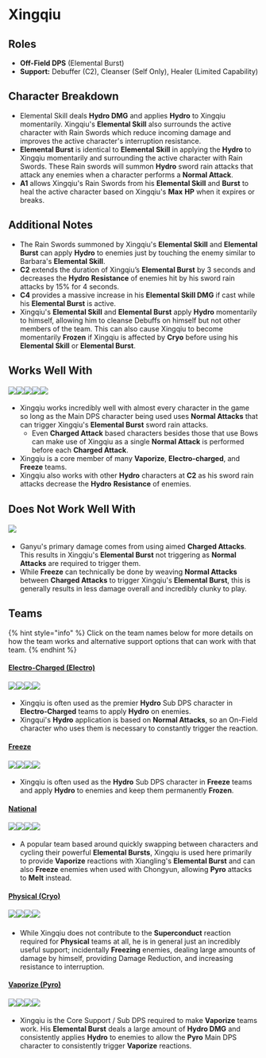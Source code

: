 # Xingqiu

## **Roles**

* **Off-Field DPS** (Elemental Burst)
* **Support:** Debuffer (C2), Cleanser (Self Only), Healer (Limited Capability)

## **Character Breakdown**

* Elemental Skill deals **Hydro DMG** and applies **Hydro** to Xingqiu momentarily. Xingqiu's **Elemental Skill** also surrounds the active character with Rain Swords which reduce incoming damage and improves the active character's interruption resistance.
* **Elemental Burst** is identical to **Elemental Skill** in applying the **Hydro** to Xingqiu momentarily and surrounding the active character with Rain Swords. These Rain swords will summon **Hydro** sword rain attacks that attack any enemies when a character performs a **Normal Attack**.
* **A1** allows Xingqiu's Rain Swords from his **Elemental Skill** and **Burst** to heal the active character based on Xingqiu's **Max** **HP** when it expires or breaks.

## **Additional Notes**

* The Rain Swords summoned by Xingqiu's **Elemental Skill** and **Elemental Burst** can apply **Hydro** to enemies just by touching the enemy similar to Barbara's **Elemental Skill**.
* **C2** extends the duration of Xingqiu’s **Elemental Burst** by 3 seconds and decreases the **Hydro** **Resistance** of enemies hit by his sword rain attacks by 15% for 4 seconds.
* **C4** provides a massive increase in his **Elemental Skill DMG** if cast while his **Elemental Burst** is active.
* Xingqiu's **Elemental Skill** and **Elemental Burst** apply **Hydro** momentarily to himself, allowing him to cleanse Debuffs on himself but not other members of the team. This can also cause Xingqiu to become momentarily **Frozen** if Xingqiu is affected by **Cryo** before using his **Elemental Skill** or **Elemental Burst**.

## **Works Well With**

#### ![](../../.gitbook/assets/Element\_Anemo.webp)![](../../.gitbook/assets/Element\_Cryo.webp)![](../../.gitbook/assets/Element\_Electro.webp)![](../../.gitbook/assets/Element\_Hydro.webp)![](../../.gitbook/assets/Element\_Pyro.webp)

* Xingqiu works incredibly well with almost every character in the game so long as the Main DPS character being used uses **Normal Attacks** that can trigger Xingqiu's **Elemental Burst** sword rain attacks.
  * Even **Charged Attack** based characters besides those that use Bows can make use of Xingqiu as a single **Normal Attack** is performed before each **Charged Attack**.
* Xingqiu is a core member of many **Vaporize**, **Electro-charged**, and **Freeze** teams.
* Xingqiu also works with other **Hydro** characters at **C2** as his sword rain attacks decrease the **Hydro** **Resistance** of enemies.

## **Does Not Work Well With**

#### ![](../../.gitbook/assets/UI\_AvatarIcon\_Ganyu.png)

* Ganyu's primary damage comes from using aimed **Charged Attacks**. This results in Xingqiu's **Elemental Burst** not triggering as **Normal Attacks** are required to trigger them.
* While **Freeze** can technically be done by weaving **Normal Attacks** between **Charged Attacks** to trigger Xingqiu's **Elemental Burst**, this is generally results in less damage overall and incredibly clunky to play.

## **Teams**

{% hint style="info" %}
Click on the team names below for more details on how the team works and alternative support options that can work with that team.
{% endhint %}

#### [**Electro-Charged (Electro)**](../../teams/electro-charged.md)

#### ![](../../.gitbook/assets/UI\_AvatarIcon\_Keqing.png)![](../../.gitbook/assets/UI\_AvatarIcon\_Xingqiu.png)![](../../.gitbook/assets/UI\_AvatarIcon\_Beidou.png)![](../../.gitbook/assets/UI\_AvatarIcon\_Kazuha.png)

* Xingqiu is often used as the premier **Hydro** Sub DPS character in **Electro-Charged** teams to apply **Hydro** on enemies.
* Xingqui's **Hydro** application is based on **Normal Attacks**, so an On-Field character who uses them is necessary to constantly trigger the reaction.

#### [Freeze](../../teams/freeze.md)

#### ![](../../.gitbook/assets/UI\_AvatarIcon\_Ayaka.png)![](../../.gitbook/assets/UI\_AvatarIcon\_Xingqiu.png)![](../../.gitbook/assets/UI\_AvatarIcon\_Kazuha.png)![](../../.gitbook/assets/UI\_AvatarIcon\_Diona.png)

* Xingqiu is often used as the **Hydro** Sub DPS character in **Freeze** teams and apply **Hydro** to enemies and keep them permanently **Frozen**.

#### [National](../../teams/national.md)

#### ![](../../.gitbook/assets/UI\_AvatarIcon\_Xiangling.png)![](../../.gitbook/assets/UI\_AvatarIcon\_Xingqiu.png)![](../../.gitbook/assets/UI\_AvatarIcon\_Sucrose.png)![](../../.gitbook/assets/UI\_AvatarIcon\_Bennett.png)

* A popular team based around quickly swapping between characters and cycling their powerful **Elemental Bursts**, Xingqiu is used here primarily to provide **Vaporize** reactions with Xiangling's **Elemental Burst** and can also **Freeze** enemies when used with Chongyun, allowing **Pyro** attacks to **Melt** instead.

#### [Physical (Cryo)](../../teams/physical-cryo.md)

#### ![](../../.gitbook/assets/UI\_AvatarIcon\_Eula.png)![](../../.gitbook/assets/UI\_AvatarIcon\_Fischl.png)![](../../.gitbook/assets/UI\_AvatarIcon\_Xingqiu.png)![](../../.gitbook/assets/UI\_AvatarIcon\_Diona.png)​​

* While Xingqiu does not contribute to the **Superconduct** reaction required for **Physical** teams at all, he is in general just an incredibly useful support; incidentally **Freezing** enemies, dealing large amounts of damage by himself, providing Damage Reduction, and increasing resistance to interruption.

#### [Vaporize (Pyro)](../../teams/reverse-vaporize.md)

#### ![](../../.gitbook/assets/UI\_AvatarIcon\_Hutao.png)![](../../.gitbook/assets/UI\_AvatarIcon\_Xingqiu.png)![](../../.gitbook/assets/UI\_AvatarIcon\_Sucrose.png)![](../../.gitbook/assets/UI\_AvatarIcon\_Diona.png)

* Xingqiu is the Core Support / Sub DPS required to make **Vaporize** teams work. His **Elemental Burst** deals a large amount of **Hydro DMG** and consistently applies **Hydro** to enemies to allow the **Pyro** Main DPS character to consistently trigger **Vaporize** reactions.
